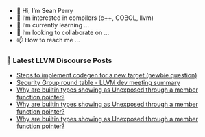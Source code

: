 - 👋 Hi, I’m Sean Perry
- 👀 I’m interested in compilers (c++, COBOL, llvm)
- 🌱 I’m currently learning ...
- 💞️ I’m looking to collaborate on ...
- 📫 How to reach me ...

<!---
s66perry/s66perry is a ✨ special ✨ repository because its `README.md` (this file) appears on your GitHub profile.
You can click the Preview link to take a look at your changes.
--->
### 📕 Latest LLVM Discourse Posts

<!-- DISCOURSE-LLVM:START -->
- [Steps to implement codegen for a new target &lpar;newbie question&rpar;](https://discourse.llvm.org/t/steps-to-implement-codegen-for-a-new-target-newbie-question/66546#post_1)
- [Security Group round table - LLVM dev meeting summary](https://discourse.llvm.org/t/security-group-round-table-llvm-dev-meeting-summary/66545#post_1)
- [Why are builtin types showing as Unexposed through a member function pointer?](https://discourse.llvm.org/t/why-are-builtin-types-showing-as-unexposed-through-a-member-function-pointer/66518#post_10)
- [Why are builtin types showing as Unexposed through a member function pointer?](https://discourse.llvm.org/t/why-are-builtin-types-showing-as-unexposed-through-a-member-function-pointer/66518#post_9)
- [Why are builtin types showing as Unexposed through a member function pointer?](https://discourse.llvm.org/t/why-are-builtin-types-showing-as-unexposed-through-a-member-function-pointer/66518#post_8)
<!-- DISCOURSE-LLVM:END -->
